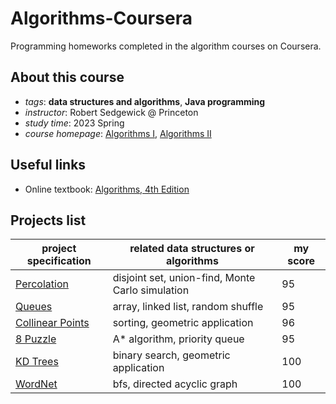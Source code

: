 # Algorithms-Coursera
Programming homeworks completed in the algorithm courses on Coursera.
## About this course
- *tags*: **data structures and algorithms**, **Java programming**
- *instructor*: Robert Sedgewick @ Princeton
- *study time*: 2023 Spring
- *course homepage*: [Algorithms I](https://www.coursera.org/learn/algorithms-part1), [Algorithms II](https://www.coursera.org/learn/algorithms-part2)

## Useful links
- Online textbook: [Algorithms, 4th Edition](https://algs4.cs.princeton.edu/home/)

## Projects list
|project specification|related data structures or algorithms|my score|
|---|---|---|
|[Percolation](https://coursera.cs.princeton.edu/algs4/assignments/percolation/specification.php)|disjoint set, union-find, Monte Carlo simulation|95|
|[Queues](https://coursera.cs.princeton.edu/algs4/assignments/queues/specification.php)|array, linked list, random shuffle|95|
|[Collinear Points](https://coursera.cs.princeton.edu/algs4/assignments/collinear/specification.php)|sorting, geometric application|96|
|[8 Puzzle](https://coursera.cs.princeton.edu/algs4/assignments/8puzzle/specification.php)|A\* algorithm, priority queue|95|
|[KD Trees](https://coursera.cs.princeton.edu/algs4/assignments/kdtree/specification.php)|binary search, geometric application|100|
|[WordNet](https://coursera.cs.princeton.edu/algs4/assignments/wordnet/specification.php)|bfs, directed acyclic graph|100|
